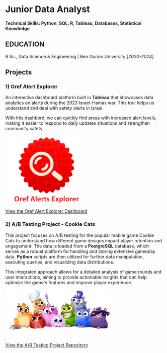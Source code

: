 # Junior Data Analyst
**Technical Skills: Python, SQL, R, Tableau, Databases, Statistical Knowledge**

## EDUCATION
B.Sc., Data Science & Engineering | Ben Gurion University [_2020-2024_]


## Projects

### 1) Oref Alert Explorer


An interactive dashboard platform built in **Tableau** that showcases data analytics on alerts during the 2023 Israel-Hamas war.
This tool helps us understand and deal with safety alerts in Israel.

With this dashbord, we can quickly find areas with increased alert levels, making it easier to respond to daily updates situations and strengthen community safety.

![image](https://github.com/hayuntal/portfolio/blob/main/assets/img/red_alert_logo.png?raw=true)


[View the Oref Alert Explorer Dashboard](https://public.tableau.com/views/OrefAlertsExplorer/Dashboard1?:language=en-US&publish=yes&:sid=&:redirect=auth&:display_count=n&:origin=viz_share_link)


### 2) A/B Testing Project - Cookie Cats


This project focuses on A/B testing for the popular mobile game Cookie Cats to understand how different game designs impact player retention and engagement. The data is loaded from a **PostgreSQL** database, which serves as a robust platform for handling and storing extensive gameplay data. **Python** scripts are then utilized for further data manipulation, executing queries, and visualizing data distributions.

This integrated approach allows for a detailed analysis of game rounds and user interactions, aiming to provide actionable insights that can help optimize the game's features and improve player experience.

![image](https://raw.githubusercontent.com/hayuntal/portfolio/main/assets/img/cookiecats.jfif)

[View the A/B Testing Project Repository](https://github.com/hayuntal/CookieCats_AB_Testing)

